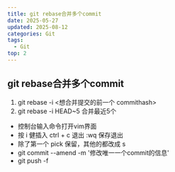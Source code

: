 ```yaml
---
title: git rebase合并多个commit
date: 2025-05-27
updated: 2025-08-12
categories: Git
tags:
  - Git
top: 2
---
```


## git rebase合并多个commit

1. git rebase -i <想合并提交的前一个 commithash>
2. git rebase -i HEAD~5 合并最近5个

- 控制台输入命令打开vim界面
- 按 i 健插入  ctrl + c 退出  :wq 保存退出
- 除了第一个 pick 保留，其他的都改成 s
- git commit --amend -m '修改唯一一个commit的信息'
- git push -f
